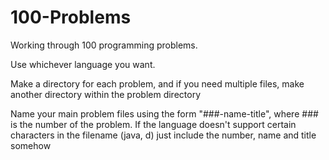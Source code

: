 # 100-Problems

Working through 100 programming problems.

Use whichever language you want.

Make a directory for each problem, and if you need multiple files, make another directory within the problem directory

Name your main problem files using the form "###-name-title", where ### is the number of the problem.
If the language doesn't support certain characters in the filename (java, d) just include the
number, name and title somehow
